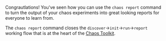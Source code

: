 Congrautlations! You've seen how you can use the `chaos report` command to turn the output of your chaos experiments into great looking reports for everyone to learn from. 

The `chaos report` command closes the `discover`->`init`->`run`->`report` working flow that is at the heart of the [Chaos Toolkit](http://chaostoolkit.org/). 
